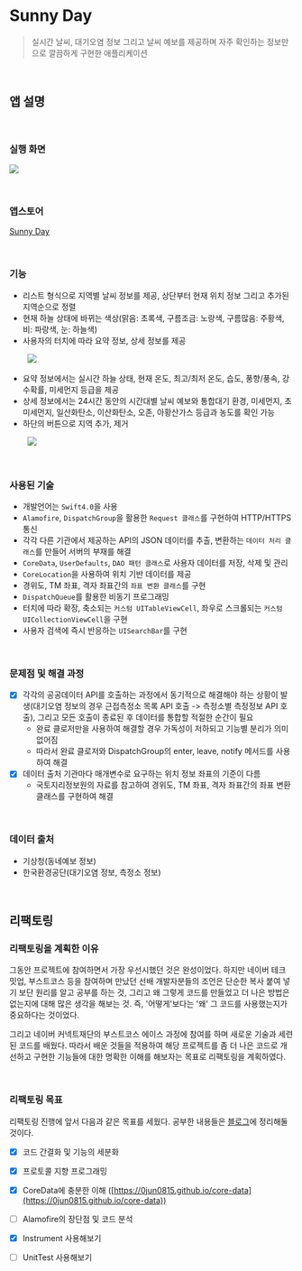 # Sunny Day

> 실시간 날씨, 대기오염 정보 그리고 날씨 예보를 제공하며 자주 확인하는 정보만으로 깔끔하게 구현한 애플리케이션

&nbsp;
## 앱 설명

&nbsp;
### 실행 화면
![](https://github.com/0jun0815/YJWeather/blob/master/Images/Sunny%20Day.png)

&nbsp;
### 앱스토어
[Sunny Day](https://itunes.apple.com/kr/app/sunny-day/id1385458263?mt=8)

&nbsp;
### 기능
* 리스트 형식으로 지역별 날씨 정보를 제공, 상단부터 현재 위치 정보 그리고 추가된 지역순으로 정렬
* 현재 하늘 상태에 바뀌는 색상(맑음: 초록색, 구름조금: 노랑색, 구름많음: 주황색, 비: 파랑색, 눈: 하늘색)
* 사용자의 터치에 따라 요약 정보, 상세 정보를 제공

&nbsp;&nbsp;&nbsp;&nbsp;&nbsp;&nbsp;&nbsp;&nbsp;![](https://github.com/0jun0815/YJWeather/blob/master/Images/ExtensibelCell.gif)

* 요약 정보에서는 실시간 하늘 상태, 현재 온도, 최고/최저 온도, 습도, 풍향/풍속, 강수확률, 미세먼지 등급을 제공
* 상세 정보에서는 24시간 동안의 시간대별 날씨 예보와 통합대기 환경, 미세먼지, 초미세먼지, 일산화탄소, 이산화탄소, 오존, 아황산가스 등급과 농도를 확인 가능
* 하단의 버튼으로 지역 추가, 제거

&nbsp;&nbsp;&nbsp;&nbsp;&nbsp;&nbsp;&nbsp;&nbsp;![](https://github.com/0jun0815/YJWeather/blob/master/Images/AddRemove.gif)

&nbsp;
### 사용된 기술
- 개발언어는 `Swift4.0`을 사용
- `Alamofire`, `DispatchGroup`을 활용한 `Request 클래스`를 구현하여 HTTP/HTTPS 통신
- 각각 다른 기관에서 제공하는 API의 JSON 데이터를 추출, 변환하는 `데이터 처리 클래스`를 만들어 서버의 부재를 해결
- `CoreData`, `UserDefaults`, `DAO 패턴 클래스`로 사용자 데이터를 저장, 삭제 및 관리
- `CoreLocation`을 사용하여 위치 기반 데이터를 제공
- 경위도, TM 좌표, 격자 좌표간의 `좌표 변환 클래스`를 구현
- `DispatchQueue`를 활용한 비동기 프로그래밍
- 터치에 따라 확장, 축소되는 `커스텀 UITableViewCell`, 좌우로 스크롤되는 `커스텀 UICollectionViewCell`을 구현
- 사용자 검색에 즉시 반응하는 `UISearchBar`를 구현

&nbsp;
### 문제점 및 해결 과정
* [x] 각각의 공공데이터 API를 호출하는 과정에서 동기적으로 해결해야 하는 상황이 발생(대기오염 정보의 경우 근접측정소 목록 API 호출 -> 측정소별 측정정보 API 호출), 그리고 모든 호출이 종료된 후 데이터를 통합할 적절한 순간이 필요
    * 완료 클로저만을 사용하여 해결할 경우 가독성이 저하되고 기능별  분리가 의미 없어짐
    * 따라서 완료 클로저와 DispatchGroup의 enter, leave, notify 메서드를 사용하여 해결 
* [x] 데이터 출처 기관마다 매개변수로 요구하는 위치 정보 좌표의 기준이 다름
    * 국토지리정보원의 자료를 참고하여 경위도, TM 좌표, 격자 좌표간의 좌표 변환 클래스를 구현하여 해결


&nbsp;
### 데이터 출처
* 기상청(동네예보 정보)
* 한국환경공단(대기오염 정보, 측정소 정보)

&nbsp;
## 리팩토링
### 리팩토링을 계획한 이유
그동안 프로젝트에 참여하면서 가장 우선시했던 것은 완성이었다. 하지만 네이버 테크 밋업, 부스트코스 등을 참여하며 만났던 선배 개발자분들의 조언은 단순한 복사 붙여 넣기 보단 원리를 알고 공부를 하는 것, 그리고 왜 그렇게 코드를 만들었고 더 나은 방법은 없는지에 대해 많은 생각을 해보는 것. 즉, '어떻게'보다는 '왜' 그 코드를 사용했는지가 중요하다는 것이었다.


그리고 네이버 커넥트재단의 부스트코스 에이스 과정에 참여를 하며 새로운 기술과 세련된 코드를 배웠다. 따라서 배운 것들을 적용하여 해당 프로젝트를 좀 더 나은 코드로 개선하고 구현한 기능들에 대한 명확한 이해를 해보자는 목표로 리팩토링을 계획하였다.

&nbsp;
### 리팩토링 목표
리팩토링 진행에 앞서 다음과 같은 목표를 세웠다. 공부한 내용들은 [블로그](https://0jun0815.github.io)에 정리해둘 것이다. 

* [x] 코드 간결화 및 기능의 세분화
* [x] 프로토콜 지향 프로그래밍
* [x] CoreData에 충분한 이해 ([https://0jun0815.github.io/core-data](https://0jun0815.github.io/core-data))
* [ ] Alamofire의 장단점 및 코드 분석
* [x] Instrument 사용해보기
* [ ] UnitTest 사용해보기



